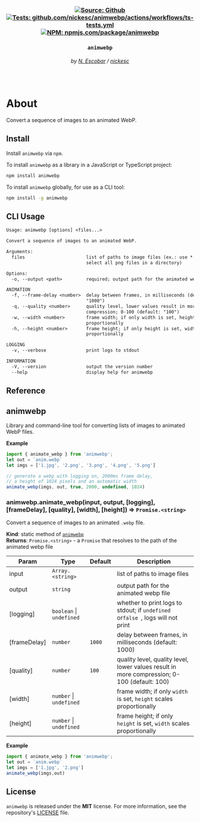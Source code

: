 <h3 align="center" >
  <div>
    <a href="https://github.com/nickesc/animwebp"><img alt="Source: Github" src="https://img.shields.io/badge/source-github-brightgreen?style=for-the-badge&logo=github&labelColor=%23505050"></a>
    <a href="https://github.com/nickesc/animwebp/actions/workflows/ts-tests.yml"><img alt="Tests: github.com/nickesc/animwebp/actions/workflows/ts-tests.yml" src="https://img.shields.io/github/actions/workflow/status/nickesc/animwebp/ts-tests.yml?logo=github&label=tests&logoColor=white&style=for-the-badge&labelColor=%23505050"></a>
    <br>
    <a href="https://www.npmjs.com/package/animwebp"><img alt="NPM: npmjs.com/package/animwebp" src="https://img.shields.io/npm/v/animwebp?style=for-the-badge&logo=npm&logoColor=white&label=npm&color=%23C12127&labelColor=%23505050"></a>
  </div>
  <h3 align="center">
    <code>animwebp</code>
  </h3>
  <h6 align="center">
    by <a href="https://nickesc.github.io">N. Escobar</a> / <a href="https://github.com/nickesc">nickesc</a>
  </h6>
  <h6 align="center">
    <!-- tagline -->
  </h6>
</h3>

<br>

# About

<!--- ABOUT BEGIN --->

Convert a sequence of images to an animated WebP.
<!--- ABOUT END --->

## Install

<!--- INSTALL BEGIN --->
Install `animwebp` via `npm`.

To install `animwebp` as a library in a JavaScript or TypeScript project:
```sh
npm install animwebp
```

To install `animwebp` globally, for use as a CLI tool:
```sh
npm install -g animwebp
```
<!--- INSTALL END --->

## CLI Usage

<!--- CLI BEGIN --->
```txt
Usage: animwebp [options] <files...>

Convert a sequence of images to an animated WebP.

Arguments:
  files                       list of paths to image files (ex.: use *.png to
                              select all png files in a directory)

Options:
  -o, --output <path>         required; output path for the animated webp file

ANIMATION
  -f, --frame-delay <number>  delay between frames, in milliseconds (default:
                              "1000")
  -q, --quality <number>      quality level, lower values result in more
                              compression; 0-100 (default: "100")
  -w, --width <number>        frame width; if only width is set, height scales
                              proportionally
  -h, --height <number>       frame height; if only height is set, width scales
                              proportionally

LOGGING
  -v, --verbose               print logs to stdout

INFORMATION
  -V, --version               output the version number
  --help                      display help for animwebp
```

<!--- CLI END --->

## Reference

<!--- REFERENCE BEGIN --->
<a name="module_animwebp"></a>

## animwebp
Library and command-line tool for converting lists of images to animated WebP files.

**Example**  
```ts
import { animate_webp } from 'animwebp';
let out = `anim.webp`
let imgs = ['1.jpg', '2.png', '3.png', '4.png', '5.png']

// generate a webp with logging on, 2000ms frame delay,
// a height of 1024 pixels and an automatic width
animate_webp(imgs, out, true, 2000, undefined, 1024)
```
<a name="module_animwebp.animate_webp"></a>

### animwebp.animate\_webp(input, output, [logging], [frameDelay], [quality], [width], [height]) ⇒ <code>Promise.&lt;string&gt;</code>
Convert a sequence of images to an animated `.webp` file.

**Kind**: static method of [<code>animwebp</code>](#module_animwebp)  
**Returns**: <code>Promise.&lt;string&gt;</code> - a `Promise` that resolves to the path of the animated webp file  

| Param | Type | Default | Description |
| --- | --- | --- | --- |
| input | <code>Array.&lt;string&gt;</code> |  | list of paths to image files |
| output | <code>string</code> |  | output path for the animated webp file |
| [logging] | <code>boolean</code> \| <code>undefined</code> |  | whether to print logs to stdout; if `undefined` or`false `, logs will not print |
| [frameDelay] | <code>number</code> | <code>1000</code> | delay between frames, in milliseconds (default: 1000) |
| [quality] | <code>number</code> | <code>100</code> | quality level, quality level, lower values result in more compression; 0-100 (default: 100) |
| [width] | <code>number</code> \| <code>undefined</code> |  | frame width; if only `width` is set, `height` scales proportionally |
| [height] | <code>number</code> \| <code>undefined</code> |  | frame height; if only `height` is set, `width` scales proportionally |

**Example**  
```ts
import { animate_webp } from 'animwebp';
let out = `anim.webp`
let imgs = ['1.jpg', '2.png']
animate_webp(imgs,out)
```
<!--- REFERENCE END --->

## License

<!--- LICENSE BEGIN --->
`animwebp` is released under the **MIT** license. For more information, see the repository's [LICENSE](/LICENSE) file.
<!--- LICENSE END --->

